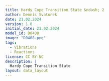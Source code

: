 ```yaml
---
title: Hardy Cope Transition State &ndash; 2
author: Dennis Svatunek
date: 21.02.2024
version: 1.0
initial_date: 21.02.2024
model_id: D0408
image: "D0408.png"
tags: 
  - Vibrations
  - Reactions
license: CC BY-NC
description: |
  Hardy Cope Transition State
layout: data_layout
---
```

<script src="https://code.jquery.com/jquery-3.6.0.min.js"></script>
<script src="https://3Dmol.org/build/3Dmol-min.js"></script>
<div style="text-align: center;">
<div id="D0408" style="margin: auto; width: 400px; height: 400px;"></div>
</div>
<script>
(function() {
  $(document).ready(function() {
    var viewer = $3Dmol.createViewer("D0408", {defaultcolors: $3Dmol.elementColors.Jmol});
    var xyz = `16 
* (null), Energy   -276.0000000  
C    -1.226299  0.909890 -0.256554  0.02   0.45  -0.09
C     0.000000  1.431752  0.245120 -0.05   0.00  -0.00
C     1.226299  0.909890 -0.256554  0.02  -0.45   0.09
C     1.226299 -0.909890  0.256554  0.02   0.45  -0.09
C     0.000000 -1.431752 -0.245120 -0.05   0.00  -0.00
C    -1.226299 -0.909889  0.256554  0.02  -0.45   0.09
H    -2.162790  1.302164  0.181672 -0.03   0.18   0.00
H     0.000000  1.850925  1.268642 -0.01  -0.00   0.00
H     1.308909  0.786407 -1.351569  0.03   0.08   0.01
H     2.162790 -1.302164 -0.181672 -0.03   0.18   0.00
H    -1.308909 -0.786407  1.351569  0.03   0.08   0.01
H    -2.162790 -1.302163 -0.181672 -0.03  -0.18  -0.00
H    -1.308909  0.786407 -1.351569  0.03  -0.08  -0.01
H     1.308909 -0.786407  1.351569  0.03  -0.08  -0.01
H     2.162790  1.302163  0.181672 -0.03  -0.18  -0.00
H     0.000000 -1.850926 -1.268642 -0.01  -0.00  -0.00
    `; 
    viewer.addModel(xyz, "xyz");
    viewer.vibrate(10, 0.8, true);
    viewer.setStyle({}, {stick: {radius: 0.15}, sphere: {scale: 0.25}});
    viewer.zoomTo();
    viewer.zoom(1.4);
    viewer.setBackgroundColor('#f9f9f9');
	viewer.rotate(180, {x: 0, y: 1, z: 0});
    viewer.setViewStyle({style: 'outline', color: 'black', width: 0.02});
    viewer.animate({loop: 'backandforth', interval: 100, reps: 0});
    viewer.render();
$("#D0408").css("position", "relative");
  });
})(); 
</script>

